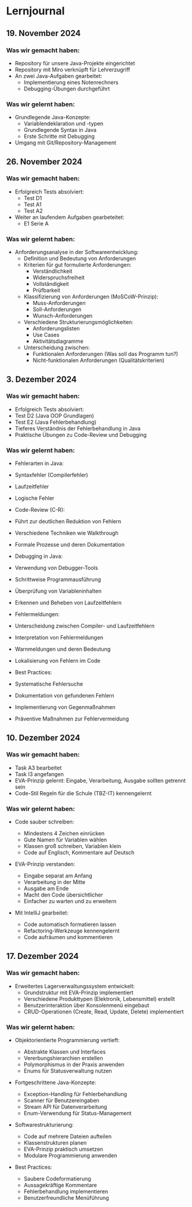 # Lernjournal

## 19. November 2024

### Was wir gemacht haben:
- Repository für unsere Java-Projekte eingerichtet
- Repository mit Miro verknüpft für Lehrerzugriff
- An zwei Java-Aufgaben gearbeitet:
  - Implementierung eines Notenrechners
  - Debugging-Übungen durchgeführt

### Was wir gelernt haben:
- Grundlegende Java-Konzepte:
  - Variablendeklaration und -typen
  - Grundlegende Syntax in Java
  - Erste Schritte mit Debugging
- Umgang mit Git/Repository-Management

## 26. November 2024

### Was wir gemacht haben:
- Erfolgreich Tests absolviert:
  - Test D1
  - Test A1
  - Test A2
- Weiter an laufendem Aufgaben gearbeteitet:
  - E1 Serie A

### Was wir gelernt haben:
- Anforderungsanalyse in der Softwareentwicklung:
  - Definition und Bedeutung von Anforderungen
  - Kriterien für gut formulierte Anforderungen:
    - Verständlichkeit
    - Widerspruchsfreiheit
    - Vollständigkeit
    - Prüfbarkeit
  - Klassifizierung von Anforderungen (MoSCoW-Prinzip):
    - Muss-Anforderungen
    - Soll-Anforderungen
    - Wunsch-Anforderungen
  - Verschiedene Strukturierungsmöglichkeiten:
    - Anforderungslisten
    - Use Cases
    - Aktivitätsdiagramme
  - Unterscheidung zwischen:
    - Funktionalen Anforderungen (Was soll das Programm tun?)
    - Nicht-funktionalen Anforderungen (Qualitätskriterien)

## 3. Dezember 2024
### Was wir gemacht haben:
- Erfolgreich Tests absolviert:
 - Test D2 (Java OOP Grundlagen) 
 - Test E2 (Java Fehlerbehandlung)
- Tieferes Verständnis der Fehlerbehandlung in Java
- Praktische Übungen zu Code-Review und Debugging

### Was wir gelernt haben:
- Fehlerarten in Java:
 - Syntaxfehler (Compilerfehler)
 - Laufzeitfehler
 - Logische Fehler

- Code-Review (C-R):
 - Führt zur deutlichen Reduktion von Fehlern
 - Verschiedene Techniken wie Walkthrough
 - Formale Prozesse und deren Dokumentation

- Debugging in Java:
 - Verwendung von Debugger-Tools
 - Schrittweise Programmausführung
 - Überprüfung von Variableninhalten
 - Erkennen und Beheben von Laufzeitfehlern

- Fehlermeldungen:
 - Unterscheidung zwischen Compiler- und Laufzeitfehlern
 - Interpretation von Fehlermeldungen 
 - Warnmeldungen und deren Bedeutung
 - Lokalisierung von Fehlern im Code

- Best Practices:
 - Systematische Fehlersuche
 - Dokumentation von gefundenen Fehlern
 - Implementierung von Gegenmaßnahmen
 - Präventive Maßnahmen zur Fehlervermeidung

## 10. Dezember 2024
### Was wir gemacht haben:
- Task A3 bearbeitet
- Task I3 angefangen
- EVA-Prinzip gelernt: Eingabe, Verarbeitung, Ausgabe sollten getrennt sein
- Code-Stil Regeln für die Schule (TBZ-IT) kennengelernt

### Was wir gelernt haben:
- Code sauber schreiben:
  - Mindestens 4 Zeichen einrücken
  - Gute Namen für Variablen wählen 
  - Klassen groß schreiben, Variablen klein
  - Code auf Englisch, Kommentare auf Deutsch

- EVA-Prinzip verstanden:
  - Eingabe separat am Anfang
  - Verarbeitung in der Mitte
  - Ausgabe am Ende
  - Macht den Code übersichtlicher
  - Einfacher zu warten und zu erweitern

- Mit IntelliJ gearbeitet:
  - Code automatisch formatieren lassen
  - Refactoring-Werkzeuge kennengelernt
  - Code aufräumen und kommentieren

 ## 17. Dezember 2024
### Was wir gemacht haben:
- Erweitertes Lagerverwaltungssystem entwickelt:
  - Grundstruktur mit EVA-Prinzip implementiert
  - Verschiedene Produkttypen (Elektronik, Lebensmittel) erstellt
  - Benutzerinteraktion über Konsolenmenü eingebaut
  - CRUD-Operationen (Create, Read, Update, Delete) implementiert

### Was wir gelernt haben:
- Objektorientierte Programmierung vertieft:
  - Abstrakte Klassen und Interfaces
  - Vererbungshierarchien erstellen
  - Polymorphismus in der Praxis anwenden
  - Enums für Statusverwaltung nutzen
  
- Fortgeschrittene Java-Konzepte:
  - Exception-Handling für Fehlerbehandlung
  - Scanner für Benutzereingaben
  - Stream API für Datenverarbeitung
  - Enum-Verwendung für Status-Management

- Softwarestrukturierung:
  - Code auf mehrere Dateien aufteilen
  - Klassenstrukturen planen
  - EVA-Prinzip praktisch umsetzen
  - Modulare Programmierung anwenden

- Best Practices:
  - Saubere Codeformatierung
  - Aussagekräftige Kommentare
  - Fehlerbehandlung implementieren
  - Benutzerfreundliche Menüführung
